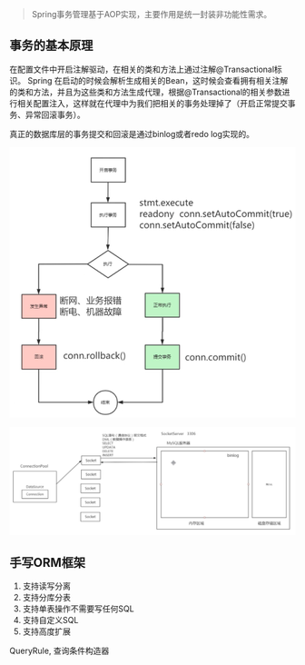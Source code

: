 > Spring事务管理基于AOP实现，主要作用是统一封装非功能性需求。

## 事务的基本原理

在配置文件中开启注解驱动，在相关的类和方法上通过注解@Transactional标识。
Spring 在启动的时候会解析生成相关的Bean，这时候会查看拥有相关注解的类和方法，并且为这些类和方法生成代理，根据@Transactional的相关参数进行相关配置注入，这样就在代理中为我们把相关的事务处理掉了（开启正常提交事务、异常回滚事务）。

真正的数据库层的事务提交和回滚是通过binlog或者redo log实现的。

![](../youdaonote-images/Pasted%20image%2020230630201006.png)

![](../youdaonote-images/Pasted%20image%2020230630201104.png)


## 手写ORM框架

1. 支持读写分离
2. 支持分库分表
3. 支持单表操作不需要写任何SQL
4. 支持自定义SQL
5. 支持高度扩展

QueryRule, 查询条件构造器